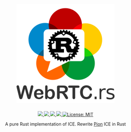 <h1 align="center">
 <a href="https://webrtc.rs"><img src="./doc/webrtc.rs.png" alt="WebRTC.rs"></a>
 <br>
</h1>
<p align="center">
 <a href="https://github.com/webrtc-rs/ice/actions"> 
  <img src="https://github.com/webrtc-rs/ice/workflows/Cargo/badge.svg">
 </a> 
 <a href="https://codecov.io/gh/webrtc-rs/ice"> 
  <img src="https://codecov.io/gh/webrtc-rs/ice/branch/main/graph/badge.svg">
 </a>
 <a href="https://deps.rs/repo/github/webrtc-rs/ice"> 
  <img src="https://deps.rs/repo/github/webrtc-rs/ice/status.svg">
 </a>
<a href="https://docs.rs/webrtc-rs-ice"> 
  <img src="https://docs.rs/webrtc-rs-ice/badge.svg">
 </a>
 <a href="https://github.com/webrtc-rs/ice/blob/master/LICENSE">
  <img src="https://img.shields.io/badge/License-MIT-yellow.svg" alt="License: MIT">
 </a>
</p>
<p align="center">
 A pure Rust implementation of ICE. Rewrite <a href="http://Pion.ly">Pion</a> ICE in Rust
</p>
